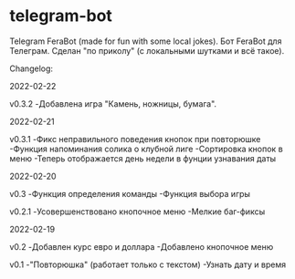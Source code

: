 # telegram-bot
Telegram FeraBot (made for fun with some local jokes).
Бот FeraBot для Телеграм. Сделан "по приколу" (с локальными шутками и всё такое).


Changelog:

2022-02-22

v0.3.2
-Добавлена игра "Камень, ножницы, бумага".


2022-02-21

v0.3.1
-Фикс неправильного поведения кнопок при повторюшке
-Функция напоминания солика о клубной лиге
-Сортировка кнопок в меню
-Теперь отображается день недели в фунции узнавания даты


2022-02-20

v0.3
-Функция определения команды
-Функция выбора игры

v0.2.1
-Усовершенствовано кнопочное меню
-Мелкие баг-фиксы

2022-02-19

v0.2
-Добавлен курс евро и доллара
-Добавлено кнопочное меню

v0.1
-"Повторюшка" (работает только с текстом)
-Узнать дату и время

